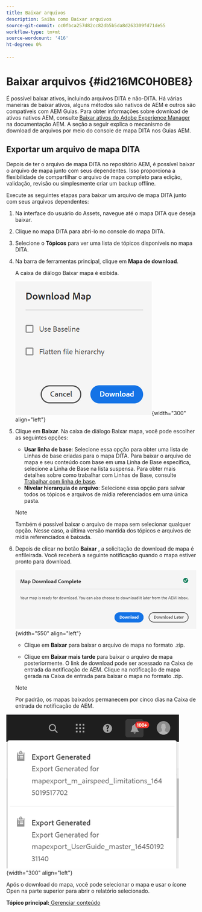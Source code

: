 ```yaml
---
title: Baixar arquivos
description: Saiba como Baixar arquivos
source-git-commit: cc0fbca257d82cc82db5b5da8d263309fd71de55
workflow-type: tm+mt
source-wordcount: '416'
ht-degree: 0%

---
```



# Baixar arquivos {#id216MC0H0BE8}

É possível baixar ativos, incluindo arquivos DITA e não-DITA. Há várias maneiras de baixar ativos, alguns métodos são nativos de AEM e outros são compatíveis com AEM Guias. Para obter informações sobre download de ativos nativos AEM, consulte [Baixar ativos do Adobe Experience Manager](https://experienceleague.adobe.com/docs/experience-manager-cloud-service/assets/manage/download-assets-from-aem.html) na documentação AEM. A seção a seguir explica o mecanismo de download de arquivos por meio do console de mapa DITA nos Guias AEM.

## Exportar um arquivo de mapa DITA

Depois de ter o arquivo de mapa DITA no repositório AEM, é possível baixar o arquivo de mapa junto com seus dependentes. Isso proporciona a flexibilidade de compartilhar o arquivo de mapa completo para edição, validação, revisão ou simplesmente criar um backup offline.

Execute as seguintes etapas para baixar um arquivo de mapa DITA junto com seus arquivos dependentes:

1. Na interface do usuário do Assets, navegue até o mapa DITA que deseja baixar.

1. Clique no mapa DITA para abri-lo no console do mapa DITA.

1. Selecione o **Tópicos** para ver uma lista de tópicos disponíveis no mapa DITA.

1. Na barra de ferramentas principal, clique em **Mapa de download**.

   A caixa de diálogo Baixar mapa é exibida.

   ![](images/download-map.png){width="300" align="left"}

1. Clique em **Baixar**. Na caixa de diálogo Baixar mapa, você pode escolher as seguintes opções:

   - **Usar linha de base**: Selecione essa opção para obter uma lista de Linhas de base criadas para o mapa DITA. Para baixar o arquivo de mapa e seu conteúdo com base em uma Linha de Base específica, selecione a Linha de Base na lista suspensa. Para obter mais detalhes sobre como trabalhar com Linhas de Base, consulte [Trabalhar com linha de base](generate-output-use-baseline-for-publishing.md#).
   - **Nivelar hierarquia de arquivo**: Selecione essa opção para salvar todos os tópicos e arquivos de mídia referenciados em uma única pasta.

   >[!NOTE]
   >
   > Também é possível baixar o arquivo de mapa sem selecionar qualquer opção. Nesse caso, a última versão mantida dos tópicos e arquivos de mídia referenciados é baixada.

1. Depois de clicar no botão **Baixar** , a solicitação de download de mapa é enfileirada. Você receberá a seguinte notificação quando o mapa estiver pronto para download.

   ![](images/download-map-prompt.png){width="550" align="left"}

   - Clique em **Baixar** para baixar o arquivo de mapa no formato .zip.

   - Clique em **Baixar mais tarde** para baixar o arquivo de mapa posteriormente. O link de download pode ser acessado na Caixa de entrada da notificação de AEM. Clique na notificação de mapa gerada na Caixa de entrada para baixar o mapa no formato .zip.
   >[!NOTE]
   >
   > Por padrão, os mapas baixados permanecem por cinco dias na Caixa de entrada de notificação de AEM.

![](images/download-map-inbox.png){width="300" align="left"}

Após o download do mapa, você pode selecionar o mapa e usar o ícone Open na parte superior para abrir o relatório selecionado.

**Tópico principal:**[ Gerenciar conteúdo](authoring.md)

